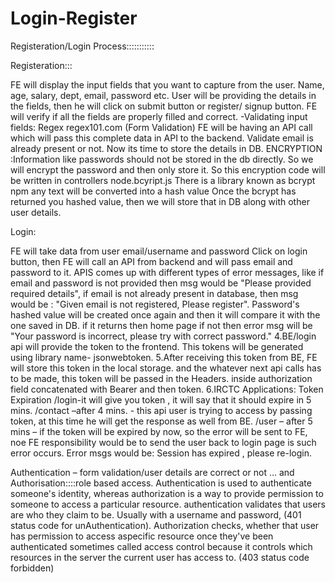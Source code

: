 # Login-Register


Registeration/Login Process:::::::::::

Registeration:::

FE will display the input fields that you want to capture from the user. Name, age, salary, dept, email, password etc.
User will be providing the details in the fields, then he will click on submit button or register/ signup button.
FE will verify if all the fields are properly filled and correct. -Validating input fields: Regex regex101.com (Form Validation)
FE will be having an API call which will pass this complete data in API to the backend.
Validate email is already present or not. Now its time to store the details in DB. ENCRYPTION :Information like passwords should not be stored in the db directly. So we will encrypt the password and then only store it. So this encryption code will be written in controllers node.bcyript.js
There is a library known as bcrypt npm any text will be converted into a hash value
Once the bcrypt has returned you hashed value, then we will store that in DB along with other user details.


Login:

FE will take data from user email/username and password
Click on login button, then FE will call an API from backend and will pass email and password to it.
APIS comes up with different types of error messages, like if email and password is not provided then msg would be "Please provided required details", if email is not already present in database, then msg would be : "Given email is not registered, Please register". Password's hashed value will be created once again and then it will compare it with the one saved in DB. if it returns then home page if not then error msg will be "Your password is incorrect, please try with correct password." 4.BE/login api will provide the token to the frontend. This tokens will be generated using library name- jsonwebtoken. 5.After receiving this token from BE, FE will store this token in the local storage. and the whatever next api calls has to be made, this token will be passed in the Headers. inside authorization field concatenated with Bearer and then token. 6.IRCTC Applications: Token Expiration
/login-it will give you token , it will say that it should expire in 5 mins. /contact –after 4 mins. - this api user is trying to access by passing token, at this time he will get the response as well from BE. /user – after 5 mins – if the token will be expired by now, so the error will be sent to FE, noe FE responsibility would be to send the user back to login page is such error occurs. Error msgs would be: Session has expired , please re-login.

Authentication – form validation/user details are correct or not … and Authorisation::::role based access. Authentication is used to authenticate someone's identity, whereas authorization is a way to provide permission to someone to access a particular resource. authentication validates that users are who they claim to be. Usually with a username and password, (401 status code for unAuthentication). Authorization checks, whether that user has permission to access aspecific resource once they've been authenticated sometimes called access control because it controls which resources in the server the current user has access to. (403 status code forbidden)
